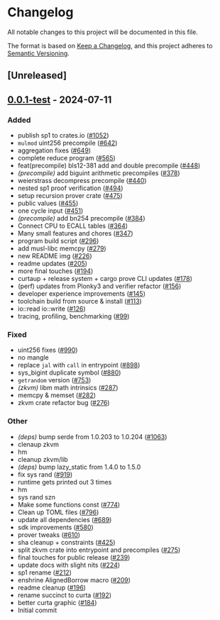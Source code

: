 # Changelog

All notable changes to this project will be documented in this file.

The format is based on [Keep a Changelog](https://keepachangelog.com/en/1.0.0/),
and this project adheres to [Semantic Versioning](https://semver.org/spec/v2.0.0.html).

## [Unreleased]

## [0.0.1-test](https://github.com/succinctlabs/sp1/compare/sp1-zkvm-v0.0.0-test...sp1-zkvm-v0.0.1-test) - 2024-07-11

### Added

- publish sp1 to crates.io ([#1052](https://github.com/succinctlabs/sp1/pull/1052))
- `mulmod` uint256 precompile ([#642](https://github.com/succinctlabs/sp1/pull/642))
- aggregation fixes ([#649](https://github.com/succinctlabs/sp1/pull/649))
- complete reduce program ([#565](https://github.com/succinctlabs/sp1/pull/565))
- feat(precompile) bls12-381 add and double precompile ([#448](https://github.com/succinctlabs/sp1/pull/448))
- _(precompile)_ add biguint arithmetic precompiles ([#378](https://github.com/succinctlabs/sp1/pull/378))
- weierstrass decompress precompile ([#440](https://github.com/succinctlabs/sp1/pull/440))
- nested sp1 proof verification ([#494](https://github.com/succinctlabs/sp1/pull/494))
- setup recursion prover crate ([#475](https://github.com/succinctlabs/sp1/pull/475))
- public values ([#455](https://github.com/succinctlabs/sp1/pull/455))
- one cycle input ([#451](https://github.com/succinctlabs/sp1/pull/451))
- _(precompile)_ add bn254 precompile ([#384](https://github.com/succinctlabs/sp1/pull/384))
- Connect CPU to ECALL tables ([#364](https://github.com/succinctlabs/sp1/pull/364))
- Many small features and chores ([#347](https://github.com/succinctlabs/sp1/pull/347))
- program build script ([#296](https://github.com/succinctlabs/sp1/pull/296))
- add musl-libc memcpy ([#279](https://github.com/succinctlabs/sp1/pull/279))
- new README img ([#226](https://github.com/succinctlabs/sp1/pull/226))
- readme updates ([#205](https://github.com/succinctlabs/sp1/pull/205))
- more final touches ([#194](https://github.com/succinctlabs/sp1/pull/194))
- curtaup + release system + cargo prove CLI updates ([#178](https://github.com/succinctlabs/sp1/pull/178))
- (perf) updates from Plonky3 and verifier refactor ([#156](https://github.com/succinctlabs/sp1/pull/156))
- developer experience improvements ([#145](https://github.com/succinctlabs/sp1/pull/145))
- toolchain build from source & install ([#113](https://github.com/succinctlabs/sp1/pull/113))
- io::read io::write ([#126](https://github.com/succinctlabs/sp1/pull/126))
- tracing, profiling, benchmarking ([#99](https://github.com/succinctlabs/sp1/pull/99))

### Fixed

- uint256 fixes ([#990](https://github.com/succinctlabs/sp1/pull/990))
- no mangle
- replace `jal` with `call` in entrypoint ([#898](https://github.com/succinctlabs/sp1/pull/898))
- sys_bigint duplicate symbol ([#880](https://github.com/succinctlabs/sp1/pull/880))
- `getrandom` version ([#753](https://github.com/succinctlabs/sp1/pull/753))
- _(zkvm)_ libm math intrinsics ([#287](https://github.com/succinctlabs/sp1/pull/287))
- memcpy & memset ([#282](https://github.com/succinctlabs/sp1/pull/282))
- zkvm crate refactor bug ([#276](https://github.com/succinctlabs/sp1/pull/276))

### Other

- _(deps)_ bump serde from 1.0.203 to 1.0.204 ([#1063](https://github.com/succinctlabs/sp1/pull/1063))
- clenaup zkvm
- hm
- cleanup zkvm/lib
- _(deps)_ bump lazy_static from 1.4.0 to 1.5.0
- fix sys rand ([#919](https://github.com/succinctlabs/sp1/pull/919))
- runtime gets printed out 3 times
- hm
- sys rand szn
- Make some functions const ([#774](https://github.com/succinctlabs/sp1/pull/774))
- Clean up TOML files ([#796](https://github.com/succinctlabs/sp1/pull/796))
- update all dependencies ([#689](https://github.com/succinctlabs/sp1/pull/689))
- sdk improvements ([#580](https://github.com/succinctlabs/sp1/pull/580))
- prover tweaks ([#610](https://github.com/succinctlabs/sp1/pull/610))
- sha cleanup + constraints ([#425](https://github.com/succinctlabs/sp1/pull/425))
- split zkvm crate into entrypoint and precompiles ([#275](https://github.com/succinctlabs/sp1/pull/275))
- final touches for public release ([#239](https://github.com/succinctlabs/sp1/pull/239))
- update docs with slight nits ([#224](https://github.com/succinctlabs/sp1/pull/224))
- sp1 rename ([#212](https://github.com/succinctlabs/sp1/pull/212))
- enshrine AlignedBorrow macro ([#209](https://github.com/succinctlabs/sp1/pull/209))
- readme cleanup ([#196](https://github.com/succinctlabs/sp1/pull/196))
- rename succinct to curta ([#192](https://github.com/succinctlabs/sp1/pull/192))
- better curta graphic ([#184](https://github.com/succinctlabs/sp1/pull/184))
- Initial commit
